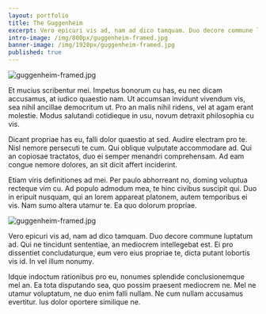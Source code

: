 ```yaml
---
layout: portfolio
title: The Guggenheim
excerpt: Vero epicuri vis ad, nam ad dico tamquam. Duo decore commune luptatum ad. Quine tincidunt sententiae, an mediocrem intellegebat est.
intro-image: /img/800px/guggenheim-framed.jpg
banner-image: /img/1920px/guggenheim-framed.jpg
published: true
---
```


![guggenheim-framed.jpg]({{site.baseurl}}/_portfolio/guggenheim-framed.jpg)

Et mucius scribentur mei. Impetus bonorum cu has, eu nec dicam accusamus, at iudico quaestio nam. Ut accumsan invidunt vivendum vis, sea nihil ancillae democritum ut. Pro an malis nihil ridens, vel at agam erant molestie. Modus salutandi cotidieque in usu, novum detraxit philosophia cu vis.

Dicant propriae has eu, falli dolor quaestio at sed. Audire electram pro te. Nisl nemore persecuti te cum. Qui oblique vulputate accommodare ad. Qui an copiosae tractatos, duo ei semper menandri comprehensam. Ad eam congue nemore dolores, an sit dicit affert inciderint.

Etiam viris definitiones ad mei. Per paulo abhorreant no, doming voluptua recteque vim cu. Ad populo admodum mea, te hinc civibus suscipit qui. Duo in eripuit nusquam, qui an lorem appareat platonem, autem temporibus ei vis. Nam sumo altera utamur te. Ea quo dolorum propriae.

![guggenheim-framed.jpg]({{site.baseurl}}/_portfolio/guggenheim-framed.jpg)

Vero epicuri vis ad, nam ad dico tamquam. Duo decore commune luptatum ad. Qui ne tincidunt sententiae, an mediocrem intellegebat est. Ei pro dissentiet concludaturque, eum vero eius propriae te, dicta putant lobortis vis id. In vel illum nonumy.

Idque indoctum rationibus pro eu, nonumes splendide conclusionemque mel an. Ea tota disputando sea, quo possim praesent mediocrem ne. Mel ne utamur voluptatum, ne duo enim falli nullam. Ne cum nullam accusamus evertitur. Ius dolor oportere similique ne.
